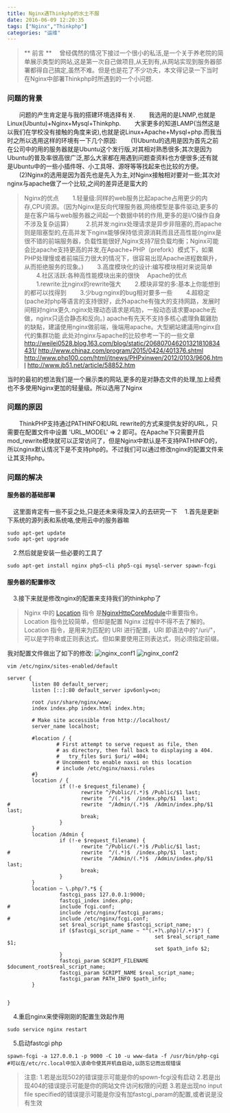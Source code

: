 ```yaml
---
title: Nginx遇Thinkphp的水土不服
date: 2016-06-09 12:20:35
tags: ["Nginx","Thinkphp"]
categories: "运维"
---
```


>** 前言 **
　曾经偶然的情况下接过一个很小的私活,是一个关于养老院的简单展示类型的网站,这是第一次自己做项目,从无到有,从网站实现到服务器部署都得自己搞定,虽然不难。但是也是花了不少功夫，本文得记录一下当时在Nginx中部署Thinkphp时所遇到的一个小问题.

### 问题的背景 ###
　　问题的产生肯定是与我的搭建环境选择有关.
　　我选用的是LNMP,也就是Linux(Ubuntu)+Nginx+Mysql+Thinkphp.
　　大家更多的知道LAMP(当然这是以我们在学校没有接触的角度来说),也就是说Linux+Apache+Mysql+php.而我当时之所以选用这样的环境有一下几个原因:
　　(1)Ubuntu的选用是因为首先之前在公司中的用的服务器就是Ubuntu这个发行版,对其相对熟悉很多;其次是因为Ubuntu的普及率很高很广泛,那么大家都在用遇到问题查资料也方便很多;还有就是Ubuntu中的一些小插件呀、小工具呀、源呀等等找起来也比较的方便。
　　(2)Nginx的选用是因为首先也是先入为主,对Nginx接触相对要对一些;其次对nginx与apache做了一个比较,之间的差异还是蛮大的
>Nginx的优点
　　1.轻量级:同样的web服务比起apache占用更少的内存,CPU资源。（因为Nginx是反向代理服务器,网络模型是事件驱动,更多的是在客户端与web服务器之间起一个数据中转的作用,更多的是I/O操作自身不涉及复杂运算）
　　2.抗并发:nginx处理请求是异步非阻塞的,而apache则是阻塞型的,在高并发下nginx能够保持低资源消耗而且还高性能(nginx是很不错的前端服务器，负载性能很好,Nginx支持7层负载均衡；Nginx可能会比apache支持更高的并发,在Apache+PHP（prefork）模式下，如果PHP处理慢或者前端压力很大的情况下，很容易出现Apache进程数飙升，从而拒绝服务的现象。)
　　3.高度模块化的设计:编写模块相对来说简单
　　4.社区活跃:各种高性能模块出来的很快
　Apache的优点
　　1.rewrite:比nginx的rewrite强大
　　2.模块非常的多:基本上你能想到的都可以找得到
　　3.少bug:nginx的bug相对要多一些
　　4.超稳定(pache对php等语言的支持很好，此外apache有強大的支持网路，发展时间相对nginx更久.nginx处理动态请求是鸡肋，一般动态请求要apache去做，nginx只适合静态和反向。)
apache有先天不支持多核心處理負載雞肋的缺點，建議使用nginx做前端，後端用apache。大型網站建議用nginx自代的集群功能
此处对nginx与apache的比较参考一下的一些文章
<http://weilei0528.blog.163.com/blog/static/206807046201321810834431/>
<http://www.chinaz.com/program/2015/0424/401376.shtml>
<http://www.php100.com/html/itnews/PHPxinwen/2012/0103/9606.html>
<http://www.jb51.net/article/58852.htm>

当时的最初的想法我们是一个展示类的网站,更多的是对静态文件的处理,加上经费也不多使用Nginx更加的轻量级。所以选用了Nginx

### 问题的原因 ###
　　ThinkPHP支持通过PATHINFO和URL rewrite的方式来提供友好的URL，只需要在配置文件中设置 'URL_MODEL' => 2 即可。在Apache下只需要开启mod_rewrite模块就可以正常访问了，但是Nginx中默认是不支持PATHINFO的，所以nginx默认情况下是不支持php的。不过我们可以通过修改nginx的配置文件来让其支持php。

### 问题的解决 ###
#### 服务器的基础部署 ####
　这里面肯定有一些不妥之处,只是还未来得及深入的去研究一下
　1.首先是更新下系统的源列表和系统咯,使用云中的服务器嘛
```
sudo apt-get update
sudo apt-get upgrade
```
　2.然后就是安装一些必要的工具了
```
sudo apt-get install nginx php5-cli php5-cgi mysql-server spawn-fcgi
```
#### 服务器的配置修改 ####
　3.接下来就是修改nginx的配置来支持我们的thinkphp了
>Nginx 中的 [Location](http://nginx.org/en/docs/http/ngx_http_core_module.html#location) 指令 是[NginxHttpCoreModule](https://www.nginx.com/resources/wiki/)中重要指令。Location 指令比较简单，但却是配置 Nginx 过程中不得不去了解的。Location 指令，是用来为匹配的 URI 进行配置，URI 即语法中的"/uri/"，可以是字符串或正则表达式。但如果要使用正则表达式，则必须指定前缀。

我对配置文件做出了如下的修改:
![nginx_conf1](http://7xu3tw.com1.z0.glb.clouddn.com/nginx_conf.png)
![nginx_conf2](http://7xu3tw.com1.z0.glb.clouddn.com/nginx_conf2.png)
```
vim /etc/nginx/sites-enabled/default

server {
		listen 80 default_server;
		listen [::]:80 default_server ipv6only=on;

		root /usr/share/nginx/www;
		index index.php index.html index.htm;

		# Make site accessible from http://localhost/
		server_name localhost;

		#location / {
				# First attempt to serve request as file, then
				# as directory, then fall back to displaying a 404.
				#	try_files $uri $uri/ =404;
				# Uncomment to enable naxsi on this location
				# include /etc/nginx/naxsi.rules
		#}
		location / {        
				 if (!-e $request_filename) {
				 		rewrite ^/Public/(.*)$ /Public/$1 last; 
				 		rewrite  ^/(.*)$  /index.php/$1  last;
#	  	        		rewrite  ^/Admin/(.*)$  /Admin/index.php/$1  last;
				 		break;
		         }
		}
		location /Admin {
		         if (!-e $request_filename) {
		           		rewrite ^/Public/(.*)$ /Public/$1 last;
#                       rewrite  ^/(.*)$  /index.php/$1  last;
						rewrite  ^/Admin/(.*)$  /Admin/index.php/$1  last;
						break;
				 }
		}
		location ~ \.php/?.*$ {
				 fastcgi_pass 127.0.0.1:9000;
				 fastcgi_index index.php;
#		         include fcgi.conf;
				 include /etc/nginx/fastcgi_params;
#		         include /etc/nginx/fcgi.conf;
				 set $real_script_name $fastcgi_script_name;
				 if ($fastcgi_script_name ~ "^(.+?\.php)(/.+)$") {
												set $real_script_name $1;
				 							    set $path_info $2;
				 }
				 fastcgi_param SCRIPT_FILENAME $document_root$real_script_name;
				 fastcgi_param SCRIPT_NAME $real_script_name;
				 fastcgi_param PATH_INFO $path_info;
		}

											
}
```
　4.重启nginx来使得刚刚的配置生效起作用
```
sudo service nginx restart
```
　5.启动fastcgi php
```
spawn-fcgi -a 127.0.0.1 -p 9000 -C 10 -u www-data -f /usr/bin/php-cgi
#可以在/etc/rc.local中加入该命令使其开机自启动,以防忘记而出现错误
```
>注意:
1.若是出现502的错误提示可能是你的spown-fcgi没有启动
2.若是出现404的错误提示可能是你的网站文件访问权限的问题
3.若是出现no input file specified的错误提示可能是你没有加fastcgi_param的配置,或者说是没有生效
